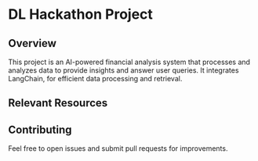 # DL Hackathon Project

## Overview
This project is an AI-powered financial analysis system that processes and analyzes  data to provide insights and answer user queries. It integrates LangChain,  for efficient data processing and retrieval.



## Relevant Resources

## Contributing
Feel free to open issues and submit pull requests for improvements.
